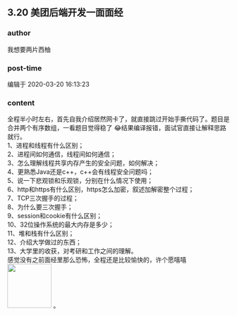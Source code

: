 ## 3.20 美团后端开发一面面经
### author 
我想要两片西柚
### post-time 

编辑于  2020-03-20 16:13:23
### content 
<div class="post-topic-des nc-post-content">
 <div>
  全程半小时左右，首先自我介绍居然网卡了，就直接跳过开始手撕代码了。题目是合并两个有序数组，一看题目觉得稳了
  <span>
   😂结果编译报错，面试官直接让解释思路就行。
  </span>
 </div>
 <div>
  <span>
   1、进程和线程有什么区别；
  </span>
 </div>
 <div>
  <span>
   2、进程间如何通信，线程间如何通信；
  </span>
 </div>
 <div>
  <span>
   3、怎么理解线程共享内存产生的安全问题，如何解决；
  </span>
 </div>
 <div>
  <span>
   4、更熟悉Java还是c++，c++会有线程安全问题吗；
  </span>
 </div>
 <div>
  <span>
   5、说一下悲观锁和乐观锁，分别在什么情况下使用；
  </span>
 </div>
 <div>
  <span>
   6、http和https有什么区别，https怎么加密，叙述加解密整个过程；
  </span>
 </div>
 <div>
  <span>
   7、TCP三次握手的过程；
  </span>
 </div>
 <div>
  <span>
   8、为什么要三次握手；
  </span>
 </div>
 <div>
  <span>
   9、session和cookie有什么区别；
  </span>
 </div>
 <div>
  <span>
   10、32位操作系统的最大内存是多少；
  </span>
 </div>
 <div>
  <span>
   11、堆和栈有什么区别；
  </span>
 </div>
 <div>
  <span>
   12、介绍大学做过的东西；
  </span>
 </div>
 <div>
  <span>
   13、大学里的收获，对考研和工作之间的理解。
  </span>
 </div>
 <div>
  <span>
   感觉没有之前面经里那么恐怖，全程还是比较愉快的，许个愿嘻嘻
   <img data-card-emoji="[offer+1]" height="100px" src="https://uploadfiles.nowcoder.com/images/20191018/63_1571398958756_9EB9CD58B9EA5E04C890326B5C1F471F" width="100px"/>
   。
  </span>
 </div>
</div>
